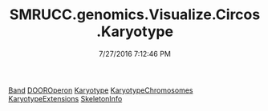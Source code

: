 ﻿---
title: SMRUCC.genomics.Visualize.Circos.Karyotype
date: 7/27/2016 7:12:46 PM
---

[Band](T-SMRUCC.genomics.Visualize.Circos.Karyotype.Band.html)
[DOOROperon](T-SMRUCC.genomics.Visualize.Circos.Karyotype.DOOROperon.html)
[Karyotype](T-SMRUCC.genomics.Visualize.Circos.Karyotype.Karyotype.html)
[KaryotypeChromosomes](T-SMRUCC.genomics.Visualize.Circos.Karyotype.KaryotypeChromosomes.html)
[KaryotypeExtensions](T-SMRUCC.genomics.Visualize.Circos.Karyotype.KaryotypeExtensions.html)
[SkeletonInfo](T-SMRUCC.genomics.Visualize.Circos.Karyotype.SkeletonInfo.html)

